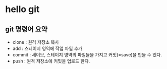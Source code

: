 # hello git

## git 명령어 요약

- clone : 원격 저장소 복사
- add : 스테이지 영역에 작업 파일 추가
- commit : 세이브, 스테이지 영역의 파일들을 가지고 커밋(=save)을 만들 수 있다.
- push : 원격 저장소에 커밋을 업로드 한다.